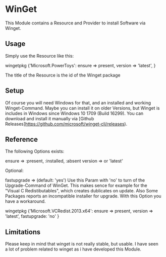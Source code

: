 # WinGet

This Module contains a Resource and Provider to install Software via Winget.

## Usage

Simply use the Resource like this:

   wingetpkg {'Microsoft.PowerToys':
      ensure => present,
      version => 'latest',
   }

The title of the Resource is the id of the Winget package

## Setup

Of course you will need Windows for that, and an installed and working Winget-Command.
Maybe you can install it on older Versions, but Winget is includes in Windows since
Windows 10 1709 (Build 16299). You can download and install it manually via 
[Github Releases]https://github.com/microsoft/winget-cli/releases).
 
## Reference

The following Options exists:

ensure => :present, :installed, :absent
version => <version> or 'latest'

Optional:

fastupgrade => (default: 'yes') 
Use this Param with 'no' to turn of the Upgrade-Command of WinGet. This makes sence for example for 
the "Visual C Redistibutables", which creates dublicates on update. Also Some Packages reports
an incompatible installer for upgrade. With this Option you have a workaround.

   wingetpkg {'Microsoft.VCRedist.2013.x64':
      ensure => present,
      version => 'latest',
      fastupgrade: 'no'
   }


## Limitations

Please keep in mind that winget is not really stable, but usable. I have seen a lot of problem 
related to winget as i have developed this Module.

